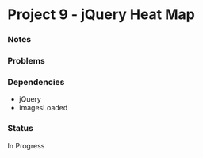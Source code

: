 # Project 9 - jQuery Heat Map

### Notes


### Problems


### Dependencies
- jQuery
- imagesLoaded

### Status
In Progress